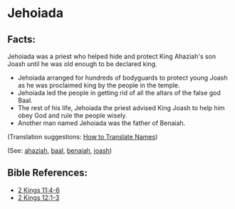 # Jehoiada #

## Facts: ##

Jehoiada was a priest who helped hide and protect King Ahaziah's son Joash until he was old enough to be declared king.

* Jehoiada arranged for hundreds of bodyguards to protect young Joash as he was proclaimed king by the people in the temple.
* Jehoiada led the people in getting rid of all the altars of the false god Baal.
* The rest of his life, Jehoiada the priest advised King Joash to help him obey God and rule the people wisely.
* Another man named Jehoiada was the father of Benaiah.

(Translation suggestions: [How to Translate Names](https://git.door43.org/Door43/en-ta-translate-vol1/src/master/content/translate_names.md))

(See: [ahaziah](../other/ahaziah.md), [baal](../other/baal.md), [benaiah](../other/benaiah.md), [joash](../other/joash.md))

## Bible References: ##

* [2 Kings 11:4-6](https://door43.org/en/bible/notes/2ki/11/04)
* [2 Kings 12:1-3](https://door43.org/en/bible/notes/2ki/12/01)

